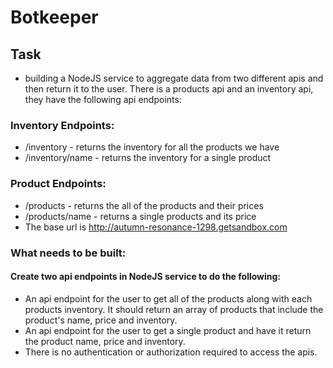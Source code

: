 # Botkeeper

## Task
* building a NodeJS service to aggregate data from two different apis and then return it to the user. There is a products api and an inventory api, they have the following api endpoints: 

### Inventory Endpoints: 
* /inventory - returns the inventory for all the products we have
* /inventory/name - returns the inventory for a single product 

### Product Endpoints: 
* /products - returns the all of the products and their prices 
* /products/name - returns a single products and its price
* The base url is http://autumn-resonance-1298.getsandbox.com

### What needs to be built: 
#### Create two api endpoints in NodeJS service to do the following:

* An api endpoint for the user to get all of the products along with each products inventory. It should return an array of products that include the product's name, price and inventory.
* An api endpoint for the user to get a single product and have it return the product name, price and inventory. 
* There is no authentication or authorization required to access the apis. 
